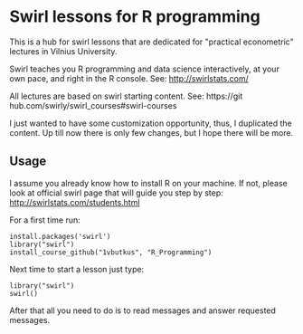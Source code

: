 # Swirl lessons for R programming

This is a hub for swirl lessons that are dedicated for "practical econometric" lectures in Vilnius University.

Swirl teaches you R programming and data science interactively, at your own pace, and right in the R console.
See: http://swirlstats.com/

All lectures are based on swirl starting content. See: 
https://git hub.com/swirly/swirl_courses#swirl-courses

I just wanted to have some customization opportunity, thus, I duplicated the content.
Up till now there is only few changes, but I hope there will be more.

## Usage

I assume you already know how to install R on your machine. 
If not, please look at official swirl page that will guide you step by step: 
http://swirlstats.com/students.html 

For a first time run:
```
install.packages('swirl')
library("swirl")
install_course_github("1vbutkus", "R_Programming")
```

Next time to start a lesson just type:
```
library("swirl")
swirl()
```

After that all you need to do is to read messages and answer requested messages.






